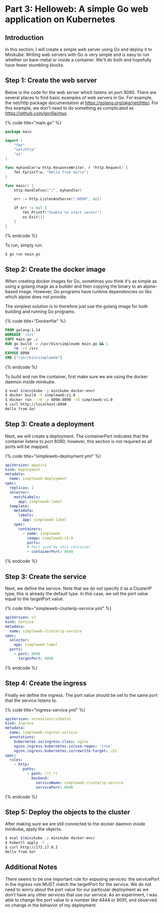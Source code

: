 # Part 3: Helloweb: A simple Go web application on Kubernetes

## Introduction

In this section, I will create a simple web server using Go and deploy it to Minikube. Writing web servers with Go is very simple and is easy to run whether on bare-metal or inside a container. We'll do both and hopefully have fewer stumbling blocks.

## Step 1: Create the web server

Below is the code for the web server which listens on port 9090. There are several places to find basic examples of web servers in Go. For example, the net/http package documentation at https://golang.org/pkg/net/http/. For this example, we don't need to do something as complicated as https://github.com/gorilla/mux.


{% code title="main.go" %}
```go
package main

import (
	"fmt"
	"net/http"
	"os"
)

func myhandler(w http.ResponseWriter, r *http.Request) {
	fmt.Fprintf(w, "Hello from Go!\n")
}

func main() {
	http.HandleFunc("/", myhandler)

	err := http.ListenAndServe(":8090", nil)

	if err != nil {
		fmt.Printf("Unable to start serevr")
		os.Exit(1)
	}
}
```
{% endcode %}

To run, simply run:

```bash
$ go run main.go
```

## Step 2: Create the docker image

When creating docker images for Go, sometimes you think it's as simple as using a golang image as a builder and then copying the binary to an alpine-based image. However, Go programs have runtime dependencies on libc which alpine does not provide. 

The simplest solution is to therefore just use the golang image for both building and running Go programs.

{% code title="Dockerfile" %}
```dockerfile
FROM golang:1.14
WORKDIR '/src'
COPY main.go ./
RUN go build -o /usr/bin/simpleweb main.go && \
    rm -rf /src
EXPOSE 8090
CMD ["/usr/bin/simpleweb"]
```
{% endcode %}

To build and run the container, first make sure we are using the docker daemon inside minikube.

```bash
$ eval $(minikube -p minikube docker-env)
$ docker build -t simpleweb:v1.0 .
$ docker run --rm -p 8090:8090 -td simpleweb:v1.0
$ curl http://localhost:8090
Hello from Go!
```
## Step 3: Create a deployment

Next, we will create a deployment. The containerPort indicates that the container listens to port 8090; however, this section is not required as all ports will be mapped.

{% code title="simpleweb-deployment.yml" %}
```yml
apiVersion: apps/v1
kind: Deployment
metadata:
  name: simpleweb-deployment
spec:
  replicas: 1
  selector:
    matchLabels:
      app: simpleweb-label
  template:
    metadata:
      labels:
        app: simpleweb-label
    spec:
      containers:
        - name: simpleweb
          image: simpleweb:v1.0
          ports:
          # Port used by this container
          - containerPort: 8090
```
{% endcode %}

## Step 3: Create the service

Next, we define the service. Note that we do not specify it as a ClusterIP type; this is already the default type. In this case, we set the port value equal to the targetPort value.

{% code title="simpleweb-clusterip-service.yml" %}
```yml
apiVersion: v1
kind: Service
metadata:
  name: simpleweb-clusterip-service
spec:
  selector:
    app: simpleweb-label
  ports:
    - port: 8090
      targetPort: 8090
```
{% endcode %}

## Step 4: Create the ingress

Finally we define the ingress. The port value should be set to the same port that the service listens to.

{% code title="ingress-service.yml" %}
```yml
apiVersion: extensions/v1beta1
kind: Ingress
metadata:
  name: simpleweb-ingress-service
  annotations:
    kubernetes.io/ingress.class: nginx
    nginx.ingress.kubernetes.io/use-regex: 'true'
    nginx.ingress.kubernetes.io/rewrite-target: /$1
spec:
  rules:
    - http:
        paths:
          - path: /?(.*)
            backend:
              serviceName: simpleweb-clusterip-service
              servicePort: 8090
```
{% endcode %}

## Step 5: Deploy the objects to the cluster

After making sure we are still connected to the docker daemon inside minikube, apply the objects.

```bash
$ eval $(minikube -p minikube docker-env)
$ kubectl apply -f .
$ curl http://172.17.0.2
Hello from Go!
```

## Additional Notes

There seems to be one important rule for exposing services: the servicePort in the ingress rule MUST match the targetPort for the service. We do not need to worry about the port value for our particular deployment as we don't have any other services that use our service. As an experiment, I was able to change the port value to a number like 4444 or 8091, and observed no change in the behavior of my deployment.
